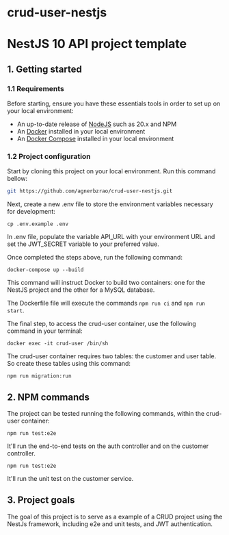 # crud-user-nestjs
# NestJS 10 API project template

## 1. Getting started

### 1.1 Requirements

Before starting, ensure you have these essentials tools in order to set up on your local environment:

- An up-to-date release of [NodeJS](https://nodejs.org/) such as 20.x and NPM
- An [Docker](https://www.docker.com/) installed in your local environment
- An [Docker Compose](https://docs.docker.com/compose/) installed in your local environment

### 1.2 Project configuration

Start by cloning this project on your local environment. Run this command bellow:

``` sh
git https://github.com/agnerbzrao/crud-user-nestjs.git
```

Next, create a new .env file to store the environment variables necessary for development:

```
cp .env.example .env
```

In .env file, populate the variable API_URL with your environment URL and set the JWT_SECRET variable to your preferred value.

Once completed the steps above, run the following command:

```
docker-compose up --build
```

This command will instruct Docker to build two containers: one for the NestJS project and the other for a MySQL database.

The Dockerfile file will execute the commands ``npm run ci`` and ``npm run start``.

The final step, to access the crud-user container, use the following command in your terminal:

```
docker exec -it crud-user /bin/sh

```

The crud-user container requires two tables: the customer and user table. So create these tables using this command:


```
npm run migration:run

```

## 2. NPM commands

The project can be tested running the following commands, within  the crud-user container:


```
npm run test:e2e

```

It'll run the end-to-end tests on the auth controller and on the customer controller.


```
npm run test:e2e

```

It'll run the unit test on the customer service.

## 3. Project goals

The goal of this project is to serve as a example of a CRUD project using the NestJs framework, including e2e and unit tests, and JWT authentication.